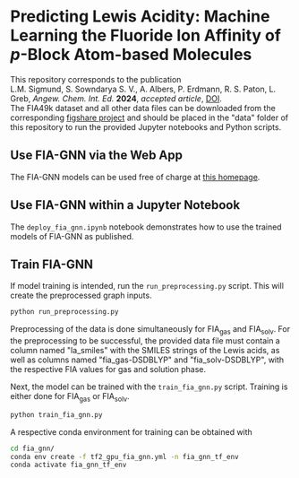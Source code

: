 # Predicting Lewis Acidity: Machine Learning the Fluoride Ion Affinity of _p_-Block Atom-based Molecules

This repository corresponds to the publication  
L.M. Sigmund, S. Sowndarya S. V., A. Albers, P. Erdmann, R. S. Paton, L. Greb, _Angew. Chem. Int. Ed._ **2024**, _accepted article_, [DOI](https://doi.org/10.1002/anie.202401084).  
The FIA49k dataset and all other data files can be downloaded from the corresponding [figshare project](https://figshare.com/projects/FIA-GNN/187050) and should be placed in the "data" folder of this repository to run the provided Jupyter notebooks and Python scripts.  

## Use FIA-GNN via the Web App

The FIA-GNN models can be used free of charge at [this homepage](https://www.grebgroup.de/fia-gnn/).  

## Use FIA-GNN within a Jupyter Notebook

The ```deploy_fia_gnn.ipynb``` notebook demonstrates how to use the trained models of FIA-GNN as published.  

## Train FIA-GNN

If model training is intended, run the ```run_preprocessing.py``` script. This will create the preprocessed graph inputs.

```bash
python run_preprocessing.py 
```

Preprocessing of the data is done simultaneously for FIA<sub>gas</sub> and FIA<sub>solv</sub>. For the preprocessing to be successful, the provided data file must contain a column named "la_smiles" with the SMILES strings of the Lewis acids, as well as columns named "fia_gas-DSDBLYP" and "fia_solv-DSDBLYP", with the respective FIA values for gas and solution phase.  
  
Next, the model can be trained with the ```train_fia_gnn.py``` script. Training is either done for FIA<sub>gas</sub> or FIA<sub>solv</sub>.

```bash
python train_fia_gnn.py 
```
  
A respective conda environment for training can be obtained with

```bash
cd fia_gnn/
conda env create -f tf2_gpu_fia_gnn.yml -n fia_gnn_tf_env
conda activate fia_gnn_tf_env
```
